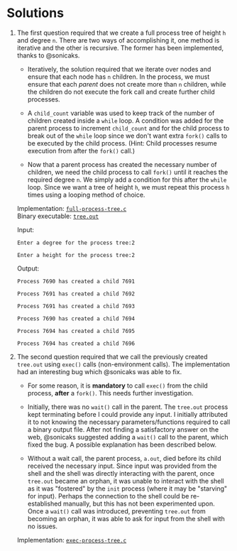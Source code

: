 # Solutions

1. The first question required that we create a full process tree of height `h` and degree `n`. There are two ways of accomplishing it, one method is iterative and the other is recursive. The former has been implemented, thanks to @sonicaks. 

    - Iteratively, the solution required that we iterate over nodes and ensure that each node has `n` children. In the process, we must ensure that each _parent_ does not create more than `n` children, while the children do not execute the fork call and create further child processes. 
    
    - A `child_count` variable was used to keep track of the number of children created inside a `while` loop. A condition was added for the parent process to increment `child_count` and for the child process to break out of the `while` loop since we don't want extra `fork()` calls to be executed by the child process. (Hint: Child processes resume execution from after the `fork()` call.)
    
    - Now that a parent process has created the necessary number of children, we need the child process to call `fork()` until it reaches the required degree `n`. We simply add a condition for this after the `while` loop. Since we want a tree of height `h`, we must repeat this process `h` times using a looping method of choice.

    Implementation: [`full-process-tree.c`](full-process-tree.c)   
    Binary executable: [`tree.out`](tree.out)

    Input:
    ```
    Enter a degree for the process tree:2

    Enter a height for the process tree:2
    ```
    Output:
    ```
    Process 7690 has created a child 7691

    Process 7691 has created a child 7692

    Process 7691 has created a child 7693

    Process 7690 has created a child 7694

    Process 7694 has created a child 7695

    Process 7694 has created a child 7696
    ```

2. The second question required that we call the previously created `tree.out` using `exec()` calls (non-environment calls). The implementation had an interesting bug which @sonicaks was able to fix.

    - For some reason, it is **mandatory** to call `exec()` from the child process, **after** a `fork()`. This needs further investigation.

    - Initially, there was no `wait()` call in the parent. The `tree.out` process kept terminating before I could provide any input. I initially attributed it to not knowing the necessary parameters/functions required to call a binary output file. After not finding a satisfactory answer on the web, @sonicaks suggested adding a `wait()` call to the parent, which fixed the bug. A possible explanation has been described below.

    - Without a wait call, the parent process, `a.out`, died before its child received the necessary input. Since input was provided from the shell and the shell was directly interacting with the parent, once `tree.out` became an orphan, it was unable to interact with the shell as it was "fostered" by the `init` process (where it may be "starving" for input). Perhaps the connection to the shell could be re-established manually, but this has not been experimented upon. Once a `wait()` call was introduced, preventing `tree.out` from becoming an orphan, it was able to ask for input from the shell with no issues.

    Implementation: [`exec-process-tree.c`](exec-process-tree.c)